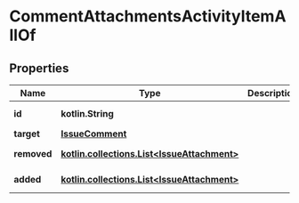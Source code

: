 
# CommentAttachmentsActivityItemAllOf

## Properties
Name | Type | Description | Notes
------------ | ------------- | ------------- | -------------
**id** | **kotlin.String** |  |  [optional] [readonly]
**target** | [**IssueComment**](IssueComment.md) |  |  [optional]
**removed** | [**kotlin.collections.List&lt;IssueAttachment&gt;**](IssueAttachment.md) |  |  [optional] [readonly]
**added** | [**kotlin.collections.List&lt;IssueAttachment&gt;**](IssueAttachment.md) |  |  [optional] [readonly]



